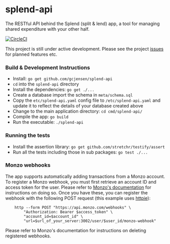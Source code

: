 # splend-api
The RESTful API behind the Splend (split & lend) app, a tool for managing
shared expenditure with your other half.

[![CircleCI](https://circleci.com/gh/gcjensen/splend-api/tree/master.svg?style=svg&circle-token=cd1f6a0dfb674a6e51208a65872cf8bb96bef46f)](https://circleci.com/gh/gcjensen/splend-api/tree/master)

This project is still under active development. Please see the project
[issues](https://github.com/gcjensen/splend-api/issues) for planned features
etc.

### Build & Development Instructions

- Install: `go get github.com/gcjensen/splend-api`
- `cd` into the `splend-api` directory
- Install the dependencies: `go get ./...`
- Create a database import the schema in `meta/schema.sql`
- Copy the `etc/splend-api.yaml` config file to `/etc/splend-api.yaml` and
  update it to reflect the details of your database created above
- Change to the main application directory: `cd cmd/splend-api/`
- Compile the app: `go build`
- Run the executable: `./splend-api`

### Running the tests

- Install the assertion library: `go get github.com/stretchr/testify/assert`
- Run all the tests including those in sub packages: `go test ./...`

### Monzo webhooks

The app supports automatically adding transactions from a Monzo account.
To register a Monzo webhook, you must first retrieve an account ID and access
token for the user. Please refer to
[Monzo's documentation]([https://docs.monzo.com/#introduction](https://docs.monzo.com/#introduction))
for instructions on doing so. Once you have these, you can register the webhook
with the following POST request (this example uses
[httpie](https://httpie.org/)):

```
    http --form POST "https://api.monzo.com/webhooks" \
        "Authorization: Bearer $access_token" \
        "account_id=$account_id" \
        "url=$url_of_your_server:3002/user/$user_id/monzo-webhook"
```

Please refer to Monzo's documentation for instructions on deleting registered
webhooks.
